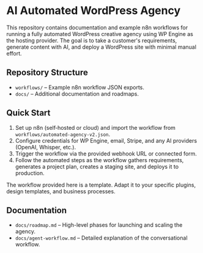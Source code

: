 # AI Automated WordPress Agency

This repository contains documentation and example n8n workflows for running a fully automated WordPress creative agency using WP Engine as the hosting provider. The goal is to take a customer's requirements, generate content with AI, and deploy a WordPress site with minimal manual effort.

## Repository Structure

- `workflows/` – Example n8n workflow JSON exports.
- `docs/` – Additional documentation and roadmaps.

## Quick Start

1. Set up n8n (self‑hosted or cloud) and import the workflow from `workflows/automated-agency-v2.json`.
2. Configure credentials for WP Engine, email, Stripe, and any AI providers (OpenAI, Whisper, etc.).
3. Trigger the workflow via the provided webhook URL or connected form.
4. Follow the automated steps as the workflow gathers requirements, generates a project plan, creates a staging site, and deploys it to production.

The workflow provided here is a template. Adapt it to your specific plugins, design templates, and business processes.

## Documentation

- `docs/roadmap.md` – High-level phases for launching and scaling the agency.
- `docs/agent-workflow.md` – Detailed explanation of the conversational workflow.
